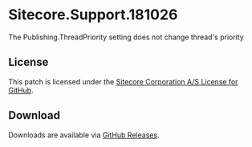 # Sitecore.Support.181026
The Publishing.ThreadPriority setting does not change thread's priority

## License  
This patch is licensed under the [Sitecore Corporation A/S License for GitHub](https://github.com/sitecoresupport/Sitecore.Support.181026/blob/master/LICENSE).  

## Download  
Downloads are available via [GitHub Releases](https://github.com/sitecoresupport/Sitecore.Support.181026/releases).  
